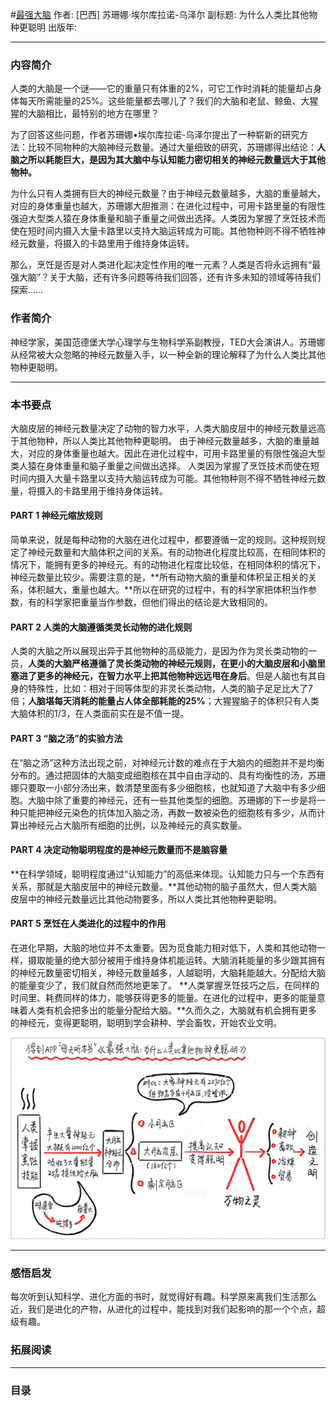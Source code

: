 #[最强大脑](https://)
作者:  [巴西] 苏珊娜·埃尔库拉诺-乌泽尔
副标题: 为什么人类比其他物种更聪明
出版年: 
***
### 内容简介 
人类的大脑是一个谜——它的重量只有体重的2%，可它工作时消耗的能量却占身体每天所需能量的25%。这些能量都去哪儿了？我们的大脑和老鼠、鲸鱼、大猩猩的大脑相比，最特别的地方在哪里？

为了回答这些问题，作者苏珊娜•埃尔库拉诺-乌泽尔提出了一种崭新的研究方法：比较不同物种的大脑神经元数量。通过大量细致的研究，苏珊娜得出结论：**人脑之所以耗能巨大，是因为其大脑中与认知能力密切相关的神经元数量远大于其他物种。**

为什么只有人类拥有巨大的神经元数量？由于神经元数量越多，大脑的重量越大，对应的身体重量也越大，苏珊娜大胆推测：在进化过程中，可用卡路里量的有限性强迫大型类人猿在身体重量和脑子重量之间做出选择。人类因为掌握了烹饪技术而使在短时间内摄入大量卡路里以支持大脑运转成为可能。其他物种则不得不牺牲神经元数量，将摄入的卡路里用于维持身体运转。

那么，烹饪是否是对人类进化起决定性作用的唯一元素？人类是否将永远拥有“最强大脑”？关于大脑，还有许多问题等待我们回答，还有许多未知的领域等待我们探索……

### 作者简介 
神经学家，美国范德堡大学心理学与生物科学系副教授，TED大会演讲人。苏珊娜从经常被大众忽略的神经元数量入手，以一种全新的理论解释了为什么人类比其他物种更聪明。

***
### 本书要点
大脑皮层的神经元数量决定了动物的智力水平，人类大脑皮层中的神经元数量远高于其他物种，所以人类比其他物种更聪明。
由于神经元数量越多，大脑的重量越大，对应的身体重量也越大。因此在进化过程中，可用卡路里量的有限性强迫大型类人猿在身体重量和脑子重量之间做出选择。
人类因为掌握了烹饪技术而使在短时间内摄入大量卡路里以支持大脑运转成为可能。其他物种则不得不牺牲神经元数量，将摄入的卡路里用于维持身体运转。

#### PART 1 神经元缩放规则
简单来说，就是每种动物的大脑在进化过程中，都要遵循一定的规则。这种规则规定了神经元数量和大脑体积之间的关系。有的动物进化程度比较高，在相同体积的情况下，能拥有更多的神经元。有的动物进化程度比较低，在相同体积的情况下，神经元数量比较少。需要注意的是，**所有动物大脑的重量和体积呈正相关的关系，体积越大，重量也越大。**所以在研究的过程中，有的科学家把体积当作参数，有的科学家把重量当作参数，但他们得出的结论是大致相同的。

#### PART 2 人类的大脑遵循类灵长动物的进化规则
人类的大脑之所以展现出异于其他物种的高级能力，是因为作为灵长类动物的一员，**人类的大脑严格遵循了灵长类动物的神经元规则，在更小的大脑皮层和小脑里塞进了更多的神经元，在智力水平上把其他物种远远甩在身后**。但是人脑也有其自身的特殊性，比如：相对于同等体型的非灵长类动物，人类的脑子足足比大了7倍；**人脑堪每天消耗的能量占人体全部耗能的25%**；大猩猩脑子的体积只有人类大脑体积的1/3，在人类面前实在是不值一提。

#### PART 3  “脑之汤”的实验方法
在“脑之汤”这种方法出现之前，对神经元计数的难点在于大脑内的细胞并不是均衡分布的。通过把固体的大脑变成细胞核在其中自由浮动的、具有均衡性的汤，苏珊娜只要取一小部分汤出来，数清楚里面有多少细胞核，也就知道了大脑中有多少细胞。大脑中除了重要的神经元，还有一些其他类型的细胞。苏珊娜的下一步是将一种只能把神经元染色的抗体加入脑之汤，再数一数被染色的细胞核有多少，从而计算出神经元占大脑所有细胞的比例，以及神经元的真实数量。

#### PART 4  决定动物聪明程度的是神经元数量而不是脑容量
**在科学领域，聪明程度通过“认知能力”的高低来体现。认知能力只与一个东西有关系，那就是大脑皮层中的神经元数量。**其他动物的脑子虽然大，但人类大脑皮层中的神经元数量远比其他动物要多，所以人类比其他物种更聪明。

#### PART 5  烹饪在人类进化的过程中的作用
在进化早期，大脑的地位并不太重要。因为觅食能力相对低下，人类和其他动物一样，摄取能量的绝大部分被用于维持身体机能运转。大脑消耗能量的多少跟其拥有的神经元数量密切相关，神经元数量越多，人越聪明，大脑耗能越大。分配给大脑的能量变少了，我们就自然而然地更笨了。
**人类掌握烹饪技巧之后，在同样的时间里、耗费同样的体力，能够获得更多的能量。在进化的过程中，更多的能量意味着人类有机会把多出的能量分配给大脑。**久而久之，大脑就有机会拥有更多的神经元，变得更聪明，聪明到学会耕种、学会畜牧，开始农业文明。

![](./_image/2017-06-10-08-52-12.jpg)
***
### 感悟启发
每次听到认知科学、进化方面的书时，就觉得好有趣。科学原来离我们生活那么近，我们是进化的产物，从进化的过程中，能找到对我们起影响的那一个个点，超级有趣。

### 拓展阅读
***
### 目录